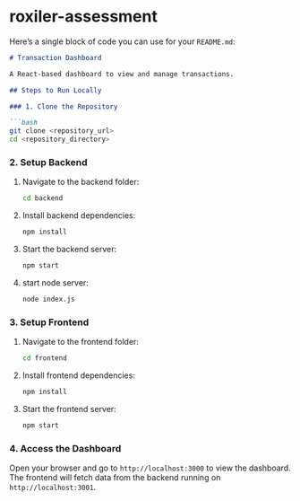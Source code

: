 # roxiler-assessment
Here’s a single block of code you can use for your `README.md`:

```markdown
# Transaction Dashboard

A React-based dashboard to view and manage transactions.

## Steps to Run Locally

### 1. Clone the Repository

```bash
git clone <repository_url>
cd <repository_directory>
```

### 2. Setup Backend

1. Navigate to the backend folder:

   ```bash
   cd backend
   ```

2. Install backend dependencies:

   ```bash
   npm install
   ```

3. Start the backend server:

   ```bash
   npm start
   ```
4. start node server:

   ```bash
   node index.js
   ```

### 3. Setup Frontend

1. Navigate to the frontend folder:

   ```bash
   cd frontend
   ```

2. Install frontend dependencies:

   ```bash
   npm install
   ```

3. Start the frontend server:

   ```bash
   npm start
   ```

### 4. Access the Dashboard

Open your browser and go to `http://localhost:3000` to view the dashboard. The frontend will fetch data from the backend running on `http://localhost:3001`.
